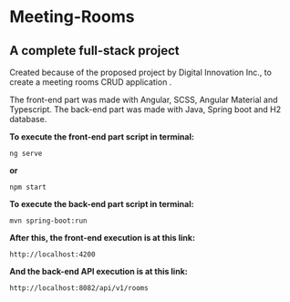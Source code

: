 # Meeting-Rooms
## A complete full-stack project

Created because of the proposed project by Digital Innovation Inc., to create a meeting rooms CRUD application .

The front-end part was made with Angular, SCSS, Angular Material and Typescript. The back-end part was made with Java, Spring boot and H2 database.


**To execute the front-end part script in terminal:**

```shell script
ng serve
```
**or**

```shell script
npm start
```


**To execute the back-end part script in terminal:**

```shell script
mvn spring-boot:run
```

**After this, the front-end execution is at this link:**

```
http://localhost:4200
```

**And the back-end API execution is at this link:**

```
http://localhost:8082/api/v1/rooms
```
